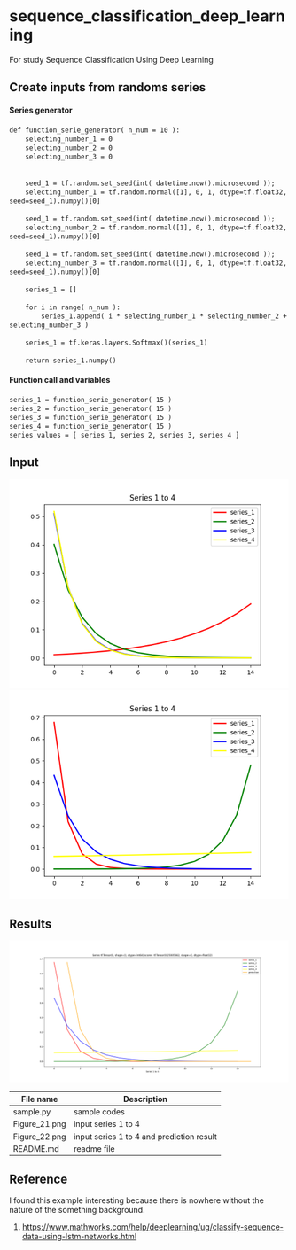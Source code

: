 # sequence_classification_deep_learning
For study Sequence Classification Using Deep Learning

## Create inputs from randoms series ##

#### Series generator ####

```
def function_serie_generator( n_num = 10 ):
	selecting_number_1 = 0
	selecting_number_2 = 0
	selecting_number_3 = 0
	
	
	seed_1 = tf.random.set_seed(int( datetime.now().microsecond ));
	selecting_number_1 = tf.random.normal([1], 0, 1, dtype=tf.float32, seed=seed_1).numpy()[0]
	
	seed_1 = tf.random.set_seed(int( datetime.now().microsecond ));
	selecting_number_2 = tf.random.normal([1], 0, 1, dtype=tf.float32, seed=seed_1).numpy()[0]
	
	seed_1 = tf.random.set_seed(int( datetime.now().microsecond ));
	selecting_number_3 = tf.random.normal([1], 0, 1, dtype=tf.float32, seed=seed_1).numpy()[0]
	
	series_1 = []
	
	for i in range( n_num ):
		series_1.append( i * selecting_number_1 * selecting_number_2 + selecting_number_3 )
	
	series_1 = tf.keras.layers.Softmax()(series_1)
	
	return series_1.numpy()
```

#### Function call and variables ####

```
series_1 = function_serie_generator( 15 )
series_2 = function_serie_generator( 15 )
series_3 = function_serie_generator( 15 )
series_4 = function_serie_generator( 15 )
series_values = [ series_1, series_2, series_3, series_4 ]
```

## Input ##

![Alt text](https://github.com/jkaewprateep/sequence_classification_deep_learning/blob/main/Figure_21.png "input") ![Alt text](https://github.com/jkaewprateep/sequence_classification_deep_learning/blob/main/Figure_23.png "input")

## Results ##

![Alt text](https://github.com/jkaewprateep/sequence_classification_deep_learning/blob/main/Figure_24.png "input")

| File name | Description |
--- | --- |
| sample.py | sample codes |
| Figure_21.png | input series 1 to 4 |
| Figure_22.png | input series 1 to 4 and prediction result |
| README.md | readme file |

## Reference ##

I found this example interesting because there is nowhere without the nature of the something background.

1. https://www.mathworks.com/help/deeplearning/ug/classify-sequence-data-using-lstm-networks.html
